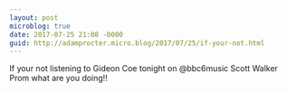 ```yaml
---
layout: post
microblog: true
date: 2017-07-25 21:08 -0000
guid: http://adamprocter.micro.blog/2017/07/25/if-your-not.html
---
```

If your not listening to Gideon Coe tonight on @bbc6music Scott Walker Prom what are you doing!!
